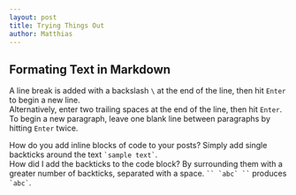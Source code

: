 ```yaml
---
layout: post
title: Trying Things Out
author: Matthias
---
```

## Formating Text in Markdown
A line break is added with a backslash `\` at the end of the line, then hit `Enter` to begin a new line.\
Alternatively, enter two trailing spaces at the end of the line, then hit `Enter`.  
To begin a new paragraph, leave one blank line between paragraphs by hitting `Enter` twice.


How do you add inline blocks of code to your posts? Simply add single backticks around the text `` `sample text` ``.  
How did I add the backticks to the code block? By surrounding them with a greater number of backticks, separated with a space. ``` `` `abc` `` ``` produces `` `abc` ``.  
